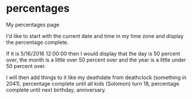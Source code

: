 # percentages
My percentages page

I'd like to start with the current date and time in my time zone and display the percentage complete.

If it is 5/16/2016 12:00:00 then I would display that the day is 50 percent over, the month is a little over 50 percent over and the year is a little under 50 percent over.

I will then add things to it like my deathdate from deathclock (something in 2041), percentage complete until all kids (Solomon) turn 18, percentage complete until next birthday, anniversary.

